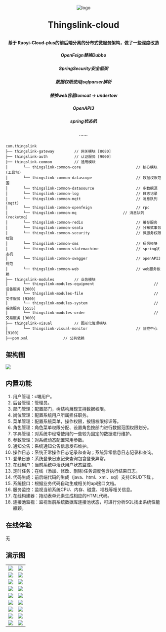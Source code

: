 <p align="center">
	<img alt="logo" src="https://oscimg.oschina.net/oscnet/up-b99b286755aef70355a7084753f89cdb7c9.png">
</p>
<h1 align="center" style="margin: 30px 0 30px; font-weight: bold;">Thingslink-cloud</h1>
<h4 align="center">基于 Ruoyi-Cloud-plus的前后端分离的分布式微服务架构，做了一些深度改造</h4>
<h5 align="center">OpenFeign替换Dubbo </h5>
<h5 align="center">SpringSecurity安全框架</h5>
<h5 align="center">数据权限使用jsqlparser解析</h5>
<h5 align="center">替换web容器tomcat -> undertow </h5>
<h5 align="center">OpenAPI3 </h5>
<h5 align="center">spring状态机 </h5>
<h5 align="center">......</h5>

~~~
com.thingslink     
├── thingslink-gateway         // 网关模块 [8080]
├── thingslink-auth            // 认证服务 [9000]
├── thingslink-common          // 通用模块
│       └── thingslink-common-core                         // 核心模块(工具包)
│       └── thingslink-common-datascope                    // 数据权限范围
│       └── thingslink-common-datasource                   // 多数据源
│       └── thingslink-common-log                          // 日志记录
│       └── thingslink-common-mqtt                         // 消息队列(mqtt)
│       └── thingslink-common-openfeign                    // rpc
│       └── thingslink-common-mq                     // 消息队列(rocketmq)
│       └── thingslink-common-redis                        // 缓存服务
│       └── thingslink-common-seata                        // 分布式事务
│       └── thingslink-common-security                     // 微服务权限校验
│       └── thingslink-common-sms                          // 短信模块
│       └── thingslink-common-statemachine                 // spring状态机
│       └── thingslink-common-swagger                      // openAPI3规范
│       └── thingslink-common-web                          // web服务依赖
├── thingslink-modules         // 业务模块
│       └── thingslink-modules-equipment                           // 设备服务 [2000]
│       └── thingslink-modules-file                                // 文件服务 [9300]
│       └── thingslink-modules-system                              // 系统服务 [5555]
│       └── thingslink-modules-order                               // 交易服务 [3000]
├── thingslink-visual          // 图形化管理模块
│       └── thingslink-visual-monitor                      // 监控中心 [9100]
├──pom.xml                // 公共依赖
~~~

## 架构图

<img src="https://oscimg.oschina.net/oscnet/up-82e9722ecb846786405a904bafcf19f73f3.png"/>

## 内置功能

1. 用户管理：c端用户。
2. 后台管理：管理员。
3. 部门管理：配置部门，树结构展现支持数据权限。
4. 岗位管理：配置系统用户所属担任职务。
5. 菜单管理：配置系统菜单，操作权限，按钮权限标识等。
6. 角色管理：角色菜单权限分配、设置角色按部门进行数据范围权限划分。
7. 字典管理：对系统中经常使用的一些较为固定的数据进行维护。
8. 参数管理：对系统动态配置常用参数。
9. 通知公告：系统通知公告信息发布维护。
10. 操作日志：系统正常操作日志记录和查询；系统异常信息日志记录和查询。
11. 登录日志：系统登录日志记录查询包含登录异常。
12. 在线用户：当前系统中活跃用户状态监控。
13. 定时任务：在线（添加、修改、删除)任务调度包含执行结果日志。
14. 代码生成：前后端代码的生成（java、html、xml、sql）支持CRUD下载 。
15. 系统接口：根据业务代码自动生成相关的api接口文档。
16. 服务监控：监视当前系统CPU、内存、磁盘、堆栈等相关信息。
17. 在线构建器：拖动表单元素生成相应的HTML代码。
18. 连接池监视：监视当前系统数据库连接池状态，可进行分析SQL找出系统性能瓶颈。

## 在线体验

无

## 演示图

<table>
    <tr>
        <td><img src="https://oscimg.oschina.net/oscnet/cd1f90be5f2684f4560c9519c0f2a232ee8.jpg"/></td>
        <td><img src="https://oscimg.oschina.net/oscnet/1cbcf0e6f257c7d3a063c0e3f2ff989e4b3.jpg"/></td>
    </tr>
    <tr>
        <td><img src="https://oscimg.oschina.net/oscnet/up-8074972883b5ba0622e13246738ebba237a.png"/></td>
        <td><img src="https://oscimg.oschina.net/oscnet/up-9f88719cdfca9af2e58b352a20e23d43b12.png"/></td>
    </tr>
    <tr>
        <td><img src="https://oscimg.oschina.net/oscnet/up-39bf2584ec3a529b0d5a3b70d15c9b37646.png"/></td>
        <td><img src="https://oscimg.oschina.net/oscnet/up-4148b24f58660a9dc347761e4cf6162f28f.png"/></td>
    </tr>
	<tr>
        <td><img src="https://oscimg.oschina.net/oscnet/up-b2d62ceb95d2dd9b3fbe157bb70d26001e9.png"/></td>
        <td><img src="https://oscimg.oschina.net/oscnet/up-d67451d308b7a79ad6819723396f7c3d77a.png"/></td>
    </tr>	 
    <tr>
        <td><img src="https://oscimg.oschina.net/oscnet/5e8c387724954459291aafd5eb52b456f53.jpg"/></td>
        <td><img src="https://oscimg.oschina.net/oscnet/644e78da53c2e92a95dfda4f76e6d117c4b.jpg"/></td>
    </tr>
	<tr>
        <td><img src="https://oscimg.oschina.net/oscnet/up-8370a0d02977eebf6dbf854c8450293c937.png"/></td>
        <td><img src="https://oscimg.oschina.net/oscnet/up-49003ed83f60f633e7153609a53a2b644f7.png"/></td>
    </tr>
	<tr>
        <td><img src="https://oscimg.oschina.net/oscnet/up-d4fe726319ece268d4746602c39cffc0621.png"/></td>
        <td><img src="https://oscimg.oschina.net/oscnet/up-c195234bbcd30be6927f037a6755e6ab69c.png"/></td>
    </tr>
	<tr>
        <td><img src="https://oscimg.oschina.net/oscnet/up-ece3fd37a3d4bb75a3926e905a3c5629055.png"/></td>
        <td><img src="https://oscimg.oschina.net/oscnet/up-92ffb7f3835855cff100fa0f754a6be0d99.png"/></td>
    </tr>
    <tr>
        <td><img src="https://oscimg.oschina.net/oscnet/up-ff9e3066561574aca73005c5730c6a41f15.png"/></td>
        <td><img src="https://oscimg.oschina.net/oscnet/up-5e4daac0bb59612c5038448acbcef235e3a.png"/></td>
    </tr>
</table>
